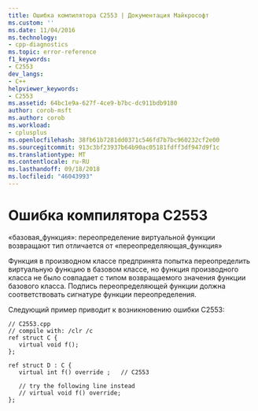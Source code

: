 ```yaml
---
title: Ошибка компилятора C2553 | Документация Майкрософт
ms.custom: ''
ms.date: 11/04/2016
ms.technology:
- cpp-diagnostics
ms.topic: error-reference
f1_keywords:
- C2553
dev_langs:
- C++
helpviewer_keywords:
- C2553
ms.assetid: 64bc1e9a-627f-4ce9-b7bc-dc911bdb9180
author: corob-msft
ms.author: corob
ms.workload:
- cplusplus
ms.openlocfilehash: 38fb61b7281dd0371c546fd7b7bc960232cf2e00
ms.sourcegitcommit: 913c3bf23937b64b90ac05181fdff3df947d9f1c
ms.translationtype: MT
ms.contentlocale: ru-RU
ms.lasthandoff: 09/18/2018
ms.locfileid: "46043993"
---
```

# <a name="compiler-error-c2553"></a>Ошибка компилятора C2553

«базовая_функция»: переопределение виртуальной функции возвращают тип отличается от «переопределяющая_функция»

Функция в производном классе предпринята попытка переопределить виртуальную функцию в базовом классе, но функция производного класса не было совпадает с типом возвращаемого значения функции базового класса.  Подпись переопределяющей функции должна соответствовать сигнатуре функции переопределения.

Следующий пример приводит к возникновению ошибки C2553:

```
// C2553.cpp
// compile with: /clr /c
ref struct C {
   virtual void f();
};

ref struct D : C {
   virtual int f() override ;   // C2553

   // try the following line instead
   // virtual void f() override;
};
```